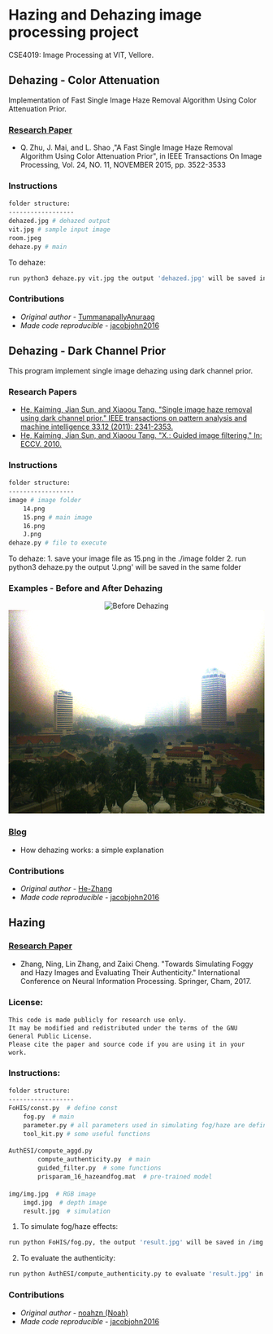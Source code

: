 # Hazing and Dehazing image processing project
CSE4019: Image Processing at VIT, Vellore.

## Dehazing - Color Attenuation

Implementation of Fast Single Image Haze Removal Algorithm Using Color Attenuation Prior.

### [Research Paper](https://github.com/jacobjohn2016/Hazing-and-Dehazing-Project/blob/master/qingsongzhu2015.pdf)
* Q. Zhu, J. Mai, and L. Shao ,"A Fast Single Image Haze Removal Algorithm Using Color Attenuation Prior", in IEEE Transactions On Image Processing, Vol. 24, NO. 11, NOVEMBER 2015, pp. 3522-3533

### Instructions
```bash
folder structure:
------------------
dehazed.jpg # dehazed output
vit.jpg # sample input image
room.jpeg
dehaze.py # main
```
    
To dehaze:
```bash
run python3 dehaze.py vit.jpg the output 'dehazed.jpg' will be saved in the same folder
```

### Contributions
* _Original author_ - [TummanapallyAnuraag](https://github.com/TummanapallyAnuraag)
* _Made code reproducible_ - [jacobjohn2016](https://github.com/jacobjohn2016)

## Dehazing - Dark Channel Prior
This program implement single image dehazing using dark channel prior. 

### Research Papers
* [He, Kaiming, Jian Sun, and Xiaoou Tang. "Single image haze removal using dark channel prior." IEEE transactions on pattern analysis and machine intelligence 33.12 (2011): 2341-2353.](https://github.com/jacobjohn2016/Hazing-and-Dehazing-Project/blob/master/kaiminghe2011.pdf)
* [He, Kaiming, Jian Sun, and Xiaoou Tang. "X.: Guided image filtering." In: ECCV. 2010.](https://github.com/jacobjohn2016/Hazing-and-Dehazing-Project/blob/master/he2010.pdf)

### Instructions
```bash
folder structure:
------------------
image # image folder
    14.png
    15.png # main image
    16.png
    J.png
dehaze.py # file to execute
```
To dehaze:
    1. save your image file as 15.png in the ./image folder
    2. run python3 dehaze.py the output 'J.png' will be saved in the same folder

### Examples - Before and After Dehazing
<center>
<img src="./Dehazing-Dark-Channel-Prior/image/14.png"  height = "400" alt="Before Dehazing" />
<img src="./Dehazing-Dark-Channel-Prior/image/J.png"   height = "400" alt="After Dehazing" />
</center>

### [Blog](http://www.freethatphoto.com/how-dehazing-works-photo/)
- How dehazing works: a simple explanation

### Contributions
* _Original author_ - [He-Zhang](https://github.com/He-Zhang/image_dehaze)
* _Made code reproducible_ - [jacobjohn2016](https://github.com/jacobjohn2016)

## Hazing

### [Research Paper](https://github.com/jacobjohn2016/Hazing-and-Dehazing-Project/blob/master/zhang2017.pdf)
* Zhang, Ning, Lin Zhang, and Zaixi Cheng. "Towards Simulating Foggy and Hazy Images and Evaluating Their Authenticity." International Conference on Neural Information Processing. Springer, Cham, 2017.

### License:
    This code is made publicly for research use only. 
    It may be modified and redistributed under the terms of the GNU General Public License.
    Please cite the paper and source code if you are using it in your work.

### Instructions:  
```bash
folder structure:
------------------
FoHIS/const.py  # define const
    fog.py  # main
    parameter.py # all parameters used in simulating fog/haze are defined here.
    tool_kit.py # some useful functions
    
AuthESI/compute_aggd.py
        compute_authenticity.py  # main
        guided_filter.py  # some functions
        prisparam_16_hazeandfog.mat  # pre-trained model
        
img/img.jpg  # RGB image
    imgd.jpg  # depth image
    result.jpg  # simulation
```

1. To simulate fog/haze effects:
```bash
run python FoHIS/fog.py, the output 'result.jpg' will be saved in /img
```

2. To evaluate the authenticity:
```bash
run python AuthESI/compute_authenticity.py to evaluate 'result.jpg' in /img
```                  

### Contributions
* _Original author_ - [noahzn (Noah)](https://github.com/noahzn)
* _Made code reproducible_ - [jacobjohn2016](https://github.com/jacobjohn2016)